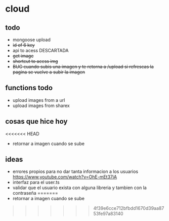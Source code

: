 # cloud

## todo
* mongoose upload
* ~~id of 6 key~~
* api to acess DESCARTADA
* ~~get image~~
* ~~shortcut to acess img~~
* ~~BUG cuando subis una imagen y te retorna a /upload si refrescas la pagina se vuelve a subir la imagen~~

## functions todo
* upload images from a url
* upload images from sharex

## cosas que hice hoy
<<<<<<< HEAD
* retornar a imagen cuando se sube
## ideas
* errores propios para no dar tanta informacion a los usuarios https://www.youtube.com/watch?v=OhE-mEt37iA
* interfaz para el user.ts
* validar que el usuario exista con alguna libreria y tambien con la contraseña
=======
* retornar a imagen cuando se sube
>>>>>>> 4f39e6cce712bfbdd1670d39aa8753fe97a83140
